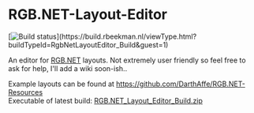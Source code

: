# RGB.NET-Layout-Editor

[![Build status](https://build.rbeekman.nl/app/rest/builds/buildType:(id:RgbNetLayoutEditor_Build)/statusIcon.svg)](https://build.rbeekman.nl/viewType.html?buildTypeId=RgbNetLayoutEditor_Build&guest=1)

An editor for [RGB.NET](https://github.com/DarthAffe/RGB.NET) layouts. Not extremely user friendly so feel free to ask for help, I'll add a wiki soon-ish..



Example layouts can be found at https://github.com/DarthAffe/RGB.NET-Resources  
Executable of latest build: [RGB.NET_Layout_Editor_Build.zip]( https://build.rbeekman.nl/repository/downloadAll/RgbNetLayoutEditor_Build/.lastSuccessful/artifacts.zip)
